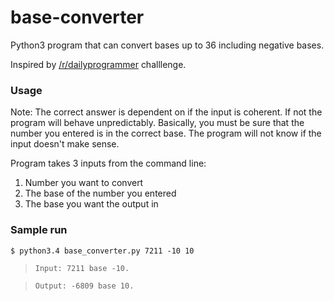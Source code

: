 # base-converter
Python3 program that can convert bases up to 36 including negative bases.

Inspired by <a href="http://www.reddit.com/r/dailyprogrammer/comments/2t3m7j/20150121_challenge_198_intermediate_basenegative/"> /r/dailyprogrammer</a> challlenge.

### Usage

Note: The correct answer is dependent on if the input is coherent. If not the program will behave unpredictably. 
Basically, you must be sure that the number you entered is in the correct base. The program will not know if the input doesn't make sense.

Program takes 3 inputs from the command line:

1.  Number you want to convert
2.  The base of the number you entered 
3.  The base you want the output in


### Sample run

`$ python3.4 base_converter.py 7211 -10 10`
> `Input: 7211 base -10.`

> `Output: -6809 base 10.`
